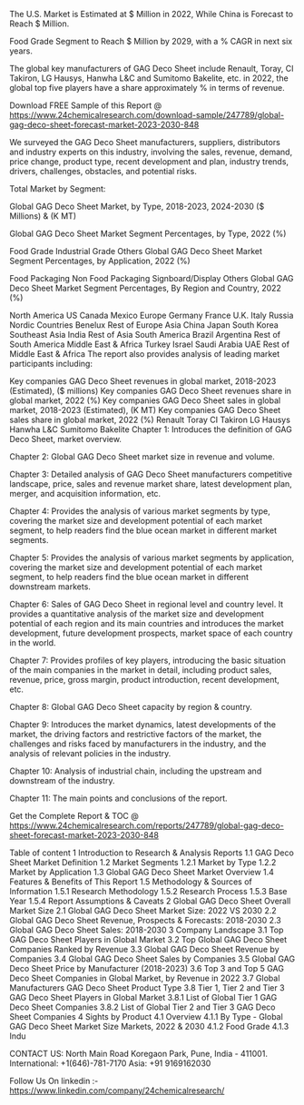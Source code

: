The U.S. Market is Estimated at $ Million in 2022, While China is Forecast to Reach $ Million.

Food Grade Segment to Reach $ Million by 2029, with a % CAGR in next six years.

The global key manufacturers of GAG Deco Sheet include Renault, Toray, CI Takiron, LG Hausys, Hanwha L&C and Sumitomo Bakelite, etc. in 2022, the global top five players have a share approximately % in terms of revenue.

Download FREE Sample of this Report @ https://www.24chemicalresearch.com/download-sample/247789/global-gag-deco-sheet-forecast-market-2023-2030-848

We surveyed the GAG Deco Sheet manufacturers, suppliers, distributors and industry experts on this industry, involving the sales, revenue, demand, price change, product type, recent development and plan, industry trends, drivers, challenges, obstacles, and potential risks.

Total Market by Segment:

Global GAG Deco Sheet Market, by Type, 2018-2023, 2024-2030 ($ Millions) & (K MT)

Global GAG Deco Sheet Market Segment Percentages, by Type, 2022 (%)

Food Grade
Industrial Grade
Others
Global GAG Deco Sheet Market Segment Percentages, by Application, 2022 (%)

Food Packaging
Non Food Packaging
Signboard/Display
Others
Global GAG Deco Sheet Market Segment Percentages, By Region and Country, 2022 (%)

North America
US
Canada
Mexico
Europe
Germany
France
U.K.
Italy
Russia
Nordic Countries
Benelux
Rest of Europe
Asia
China
Japan
South Korea
Southeast Asia
India
Rest of Asia
South America
Brazil
Argentina
Rest of South America
Middle East & Africa
Turkey
Israel
Saudi Arabia
UAE
Rest of Middle East & Africa
The report also provides analysis of leading market participants including:

Key companies GAG Deco Sheet revenues in global market, 2018-2023 (Estimated), ($ millions)
Key companies GAG Deco Sheet revenues share in global market, 2022 (%)
Key companies GAG Deco Sheet sales in global market, 2018-2023 (Estimated), (K MT)
Key companies GAG Deco Sheet sales share in global market, 2022 (%)
Renault
Toray
CI Takiron
LG Hausys
Hanwha L&C
Sumitomo Bakelite
Chapter 1: Introduces the definition of GAG Deco Sheet, market overview.

Chapter 2: Global GAG Deco Sheet market size in revenue and volume.

Chapter 3: Detailed analysis of GAG Deco Sheet manufacturers competitive landscape, price, sales and revenue market share, latest development plan, merger, and acquisition information, etc.

Chapter 4: Provides the analysis of various market segments by type, covering the market size and development potential of each market segment, to help readers find the blue ocean market in different market segments.

Chapter 5: Provides the analysis of various market segments by application, covering the market size and development potential of each market segment, to help readers find the blue ocean market in different downstream markets.

Chapter 6: Sales of GAG Deco Sheet in regional level and country level. It provides a quantitative analysis of the market size and development potential of each region and its main countries and introduces the market development, future development prospects, market space of each country in the world.

Chapter 7: Provides profiles of key players, introducing the basic situation of the main companies in the market in detail, including product sales, revenue, price, gross margin, product introduction, recent development, etc.

Chapter 8: Global GAG Deco Sheet capacity by region & country.

Chapter 9: Introduces the market dynamics, latest developments of the market, the driving factors and restrictive factors of the market, the challenges and risks faced by manufacturers in the industry, and the analysis of relevant policies in the industry.

Chapter 10: Analysis of industrial chain, including the upstream and downstream of the industry.

Chapter 11: The main points and conclusions of the report.

Get the Complete Report & TOC @ https://www.24chemicalresearch.com/reports/247789/global-gag-deco-sheet-forecast-market-2023-2030-848

Table of content
1 Introduction to Research & Analysis Reports
1.1 GAG Deco Sheet Market Definition
1.2 Market Segments
1.2.1 Market by Type
1.2.2 Market by Application
1.3 Global GAG Deco Sheet Market Overview
1.4 Features & Benefits of This Report
1.5 Methodology & Sources of Information
1.5.1 Research Methodology
1.5.2 Research Process
1.5.3 Base Year
1.5.4 Report Assumptions & Caveats
2 Global GAG Deco Sheet Overall Market Size
2.1 Global GAG Deco Sheet Market Size: 2022 VS 2030
2.2 Global GAG Deco Sheet Revenue, Prospects & Forecasts: 2018-2030
2.3 Global GAG Deco Sheet Sales: 2018-2030
3 Company Landscape
3.1 Top GAG Deco Sheet Players in Global Market
3.2 Top Global GAG Deco Sheet Companies Ranked by Revenue
3.3 Global GAG Deco Sheet Revenue by Companies
3.4 Global GAG Deco Sheet Sales by Companies
3.5 Global GAG Deco Sheet Price by Manufacturer (2018-2023)
3.6 Top 3 and Top 5 GAG Deco Sheet Companies in Global Market, by Revenue in 2022
3.7 Global Manufacturers GAG Deco Sheet Product Type
3.8 Tier 1, Tier 2 and Tier 3 GAG Deco Sheet Players in Global Market
3.8.1 List of Global Tier 1 GAG Deco Sheet Companies
3.8.2 List of Global Tier 2 and Tier 3 GAG Deco Sheet Companies
4 Sights by Product
4.1 Overview
4.1.1 By Type - Global GAG Deco Sheet Market Size Markets, 2022 & 2030
4.1.2 Food Grade
4.1.3 Indu

CONTACT US:
North Main Road Koregaon Park, Pune, India - 411001.
International: +1(646)-781-7170
Asia: +91 9169162030

Follow Us On linkedin :- https://www.linkedin.com/company/24chemicalresearch/
